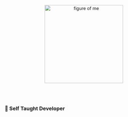
<p align="center">
  <img align=top style="width: auto; height: 250px;" src="https://firebasestorage.googleapis.com/v0/b/soheil-lab.appspot.com/o/images%2FScreen_Shot_2023-03-24_at_7.01.52_PM-removebg-preview.png?alt=media&token=33cbd64c-90c5-48dc-9f1e-74d57f50b0ae" alt="figure of me"/>
</p>
<br/><br/>

### 👷‍ Self Taught Developer


